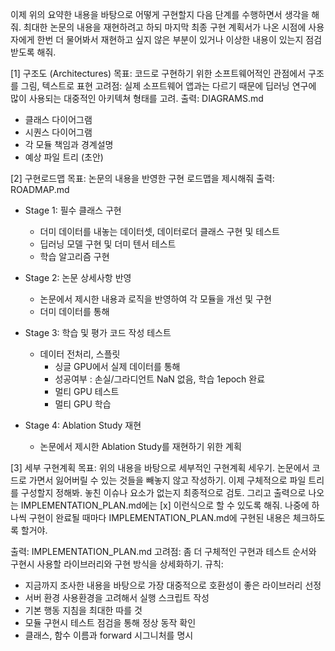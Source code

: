 이제 위의 요약한 내용을 바탕으로 어떻게 구현할지 다음 단계를 수행하면서 생각을 해줘. 최대한 논문의 내용을 재현하려고 하되 마지막 최종 구현 계획서가 나온 시점에 사용자에게 한번 더 물어봐서 재현하고 싶지 않은 부분이 있거나 이상한 내용이 있는지 점검받도록 해줘.

[1] 구조도 (Architectures)
목표: 코드로 구현하기 위한 소프트웨어적인 관점에서 구조를 그림, 텍스트로 표현
고려점: 실제 소프트웨어 앱과는 다르기 때문에 딥러닝 연구에 많이 사용되는 대중적인 아키텍쳐 형태를 고려. 
출력: DIAGRAMS.md
- 클래스 다이어그램
- 시퀀스 다이어그램
- 각 모듈 책임과 경계설명
- 예상 파일 트리 (초안)


[2] 구현로드맵
목표: 논문의 내용을 반영한 구현 로드맵을 제시해줘
출력: ROADMAP.md
- Stage 1: 필수 클래스 구현
	 - 더미 데이터를 내놓는 데이터셋, 데이터로더 클래스 구현 및 테스트
	 - 딥러닝 모델 구현 및 더미 텐서 테스트
	 - 학습 알고리즘 구현
	 
- Stage 2: 논문 상세사항 반영
	- 논문에서 제시한 내용과 로직을 반영하여 각 모듈을 개선 및 구현
	- 더미 데이터를 통해 
	
- Stage 3: 학습 및 평가 코드 작성 테스트
  - 데이터 전처리, 스플릿
	- 싱글 GPU에서 실제 데이터를 통해 
	- 성공여부 : 손실/그라디언트 NaN 없음, 학습 1epoch 완료
	- 멀티 GPU 테스트
	- 멀티 GPU 학습

- Stage 4: Ablation Study 재현
	- 논문에서 제시한 Ablation Study를 재현하기 위한 계획
	 

[3] 세부 구현계획
목표: 위의 내용을 바탕으로 세부적인 구현계획 세우기. 논문에서 코드로 가면서 잃어버릴 수 있는 것들을 빼놓지 않고 작성하기. 이제 구체적으로 파일 트리를 구성할지 정해봐. 놓친 이슈나 요소가 없는지 최종적으로 검토. 그리고 출력으로 나오는 IMPLEMENTATION_PLAN.md에는 [x] 이런식으로 할 수 있도록 해줘. 나중에 하나씩 구현이 완료될 때마다 IMPLEMENTATION_PLAN.md에 구현된 내용은 체크하도록 할거야.

출력: IMPLEMENTATION_PLAN.md
고려점: 좀 더 구체적인 구현과 테스트 순서와 구현시 사용할 라이브러리와 구현 방식을 상세화하기.
규칙:
- 지금까지 조사한 내용을 바탕으로 가장 대중적으로 호환성이 좋은 라이브러리 선정
- 서버 환경 사용환경을 고려해서 실행 스크립트 작성
- 기본 행동 지침을 최대한 따를 것
- 모듈 구현시 테스트 점검을 통해 정상 동작 확인
- 클래스, 함수 이름과 forward 시그니처를 명시